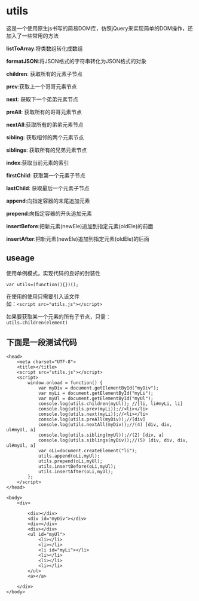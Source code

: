 # utils
这是一个使用原生js书写的简易DOM库，仿照jQuery来实现简单的DOM操作，还加入了一些常用的方法

**listToArray**:将类数组转化成数组  

**formatJSON**:将JSON格式的字符串转化为JSON格式的对象

**children**: 获取所有的元素子节点

**prev**:获取上一个哥哥元素节点

**next**: 获取下一个弟弟元素节点

**preAll**: 获取所有的哥哥元素节点

**nextAll**:获取所有的弟弟元素节点 

**sibling**: 获取相邻的两个元素节点 

**siblings**: 获取所有的兄弟元素节点 

**index**:获取当前元素的索引 

**firstChild**: 获取第一个元素子节点

**lastChild**: 获取最后一个元素子节点  

**append**:向指定容器的末尾追加元素 

**prepend**:向指定容器的开头追加元素  

**insertBefore**:把新元素(newEle)追加到指定元素(oldEle)的前面

**insertAfter**:把新元素(newEle)追加到指定元素(oldEle)的后面
## useage
使用单例模式，实现代码的良好的封装性

`var utils=(function(){})();
`       

在使用的使用只需要引入该文件    
如：`<script src="utils.js"></script>`  

如果要获取某一个元素的所有子节点，只需：    
`utils.children(element)`
## 下面是一段测试代码   

<!DOCTYPE html>
<html>

	<head>
		<meta charset="UTF-8">
		<title></title>
		<script src="utils.js"></script>
		<script>
			window.onload = function() {
				var myDiv = document.getElementById("myDiv");
				var myLi = document.getElementById("myLi");
				var myUl = document.getElementById("myUl");
				console.log(utils.children(myUl)); //[li, li#myLi, li]
				console.log(utils.prev(myLi));//<li></li>
				console.log(utils.next(myLi));//<li></li>
				console.log(utils.preAll(myDiv));//[div]
				console.log(utils.nextAll(myDiv));//(4) [div, div, ul#myUl, a]
				console.log(utils.sibling(myUl));//(2) [div, a]
				console.log(utils.siblings(myDiv));//(5) [div, div, div, ul#myUl, a]
				var oLi=document.createElement("li");
				utils.append(oLi,myUl);
				utils.prepend(oLi,myUl);
				utils.insertBefore(oLi,myUl);
				utils.insertAfter(oLi,myUl);
			};
		</script>
	</head>

	<body>
		<div>

			<div></div>
			<div id="myDiv"></div>
			<div></div>
			<div></div>
			<ul id="myUl">
				<li></li>
				<li></li>
				<li id="myLi"></li>
				<li></li>
				<li></li>
				<li></li>
			</ul>
			<a></a>

		</div>
	</body>

</html>



